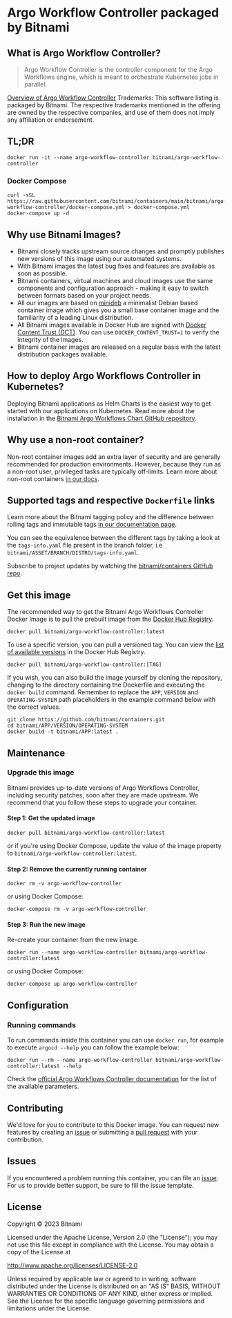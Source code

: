 # Argo Workflow Controller packaged by Bitnami

## What is Argo Workflow Controller?

> Argo Workflow Controller is the controller component for the Argo Workflows engine, which is meant to orchestrate Kubernetes jobs in parallel.

[Overview of Argo Workflow Controller](https://argoproj.github.io/workflows)
Trademarks: This software listing is packaged by Bitnami. The respective trademarks mentioned in the offering are owned by the respective companies, and use of them does not imply any affiliation or endorsement.

## TL;DR

```console
docker run -it --name argo-workflow-controller bitnami/argo-workflow-controller
```

### Docker Compose

```console
curl -sSL https://raw.githubusercontent.com/bitnami/containers/main/bitnami/argo-workflow-controller/docker-compose.yml > docker-compose.yml
docker-compose up -d
```

## Why use Bitnami Images?

* Bitnami closely tracks upstream source changes and promptly publishes new versions of this image using our automated systems.
* With Bitnami images the latest bug fixes and features are available as soon as possible.
* Bitnami containers, virtual machines and cloud images use the same components and configuration approach - making it easy to switch between formats based on your project needs.
* All our images are based on [minideb](https://github.com/bitnami/minideb) a minimalist Debian based container image which gives you a small base container image and the familiarity of a leading Linux distribution.
* All Bitnami images available in Docker Hub are signed with [Docker Content Trust (DCT)](https://docs.docker.com/engine/security/trust/content_trust/). You can use `DOCKER_CONTENT_TRUST=1` to verify the integrity of the images.
* Bitnami container images are released on a regular basis with the latest distribution packages available.

## How to deploy Argo Workflows Controller in Kubernetes?

Deploying Bitnami applications as Helm Charts is the easiest way to get started with our applications on Kubernetes. Read more about the installation in the [Bitnami Argo Workflows Chart GitHub repository](https://github.com/bitnami/charts/tree/master/bitnami/argo-workflows).

## Why use a non-root container?

Non-root container images add an extra layer of security and are generally recommended for production environments. However, because they run as a non-root user, privileged tasks are typically off-limits. Learn more about non-root containers [in our docs](https://docs.bitnami.com/tutorials/work-with-non-root-containers/).

## Supported tags and respective `Dockerfile` links

Learn more about the Bitnami tagging policy and the difference between rolling tags and immutable tags [in our documentation page](https://docs.bitnami.com/tutorials/understand-rolling-tags-containers/).

You can see the equivalence between the different tags by taking a look at the `tags-info.yaml` file present in the branch folder, i.e `bitnami/ASSET/BRANCH/DISTRO/tags-info.yaml`.

Subscribe to project updates by watching the [bitnami/containers GitHub repo](https://github.com/bitnami/containers).

## Get this image

The recommended way to get the Bitnami Argo Workflows Controller Docker Image is to pull the prebuilt image from the [Docker Hub Registry](https://hub.docker.com/r/bitnami/argo-workflow-controller).

```console
docker pull bitnami/argo-workflow-controller:latest
```

To use a specific version, you can pull a versioned tag. You can view the [list of available versions](https://hub.docker.com/r/bitnami/argo-workflow-controller/tags/) in the Docker Hub Registry.

```console
docker pull bitnami/argo-workflow-controller:[TAG]
```

If you wish, you can also build the image yourself by cloning the repository, changing to the directory containing the Dockerfile and executing the `docker build` command. Remember to replace the `APP`, `VERSION` and `OPERATING-SYSTEM` path placeholders in the example command below with the correct values.

```console
git clone https://github.com/bitnami/containers.git
cd bitnami/APP/VERSION/OPERATING-SYSTEM
docker build -t bitnami/APP:latest .
```

## Maintenance

### Upgrade this image

Bitnami provides up-to-date versions of Argo Workflows Controller, including security patches, soon after they are made upstream. We recommend that you follow these steps to upgrade your container.

#### Step 1: Get the updated image

```console
docker pull bitnami/argo-workflow-controller:latest
```

or if you're using Docker Compose, update the value of the image property to `bitnami/argo-workflow-controller:latest`.

#### Step 2: Remove the currently running container

```console
docker rm -v argo-workflow-controller
```

or using Docker Compose:

```console
docker-compose rm -v argo-workflow-controller
```

#### Step 3: Run the new image

Re-create your container from the new image.

```console
docker run --name argo-workflow-controller bitnami/argo-workflow-controller:latest
```

or using Docker Compose:

```console
docker-compose up argo-workflow-controller
```

## Configuration

### Running commands

To run commands inside this container you can use `docker run`, for example to execute `argocd --help` you can follow the example below:

```console
docker run --rm --name argo-workflow-controller bitnami/argo-workflow-controller:latest --help
```

Check the [official Argo Workflows Controller documentation](https://argoproj.github.io/argo-workflows/environment-variables/#controller) for the list of the available parameters.

## Contributing

We'd love for you to contribute to this Docker image. You can request new features by creating an [issue](https://github.com/bitnami/containers/issues) or submitting a [pull request](https://github.com/bitnami/containers/pulls) with your contribution.

## Issues

If you encountered a problem running this container, you can file an [issue](https://github.com/bitnami/containers/issues/new/choose). For us to provide better support, be sure to fill the issue template.

## License

Copyright &copy; 2023 Bitnami

Licensed under the Apache License, Version 2.0 (the "License");
you may not use this file except in compliance with the License.
You may obtain a copy of the License at

<http://www.apache.org/licenses/LICENSE-2.0>

Unless required by applicable law or agreed to in writing, software
distributed under the License is distributed on an "AS IS" BASIS,
WITHOUT WARRANTIES OR CONDITIONS OF ANY KIND, either express or implied.
See the License for the specific language governing permissions and
limitations under the License.
